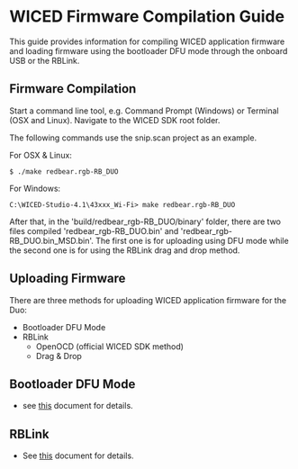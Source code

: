 
# WICED Firmware Compilation Guide

This guide provides information for compiling WICED application firmware and loading firmware using the bootloader DFU mode through the onboard USB or the RBLink.


## Firmware Compilation

Start a command line tool, e.g. Command Prompt (Windows) or Terminal (OSX and Linux). Navigate to the WICED SDK root folder.

The following commands use the snip.scan project as an example.

For OSX & Linux:
	
	$ ./make redbear.rgb-RB_DUO

For Windows:
	
	C:\WICED-Studio-4.1\43xxx_Wi-Fi> make redbear.rgb-RB_DUO

After that, in the 'build/redbear_rgb-RB_DUO/binary' folder, there are two files compiled 'redbear_rgb-RB_DUO.bin' and 'redbear_rgb-RB_DUO.bin_MSD.bin'. The first one is for uploading using DFU mode while the second one is for using the RBLink drag and drop method.


## Uploading Firmware

There are three methods for uploading WICED application firmware for the Duo:

* Bootloader DFU Mode
* RBLink
	* OpenOCD (official WICED SDK method)
	* Drag & Drop


## Bootloader DFU Mode

* see [this](../firmware/DFU/README.md) document for details.


## RBLink

* See [this](../firmware/RBLink/README.md) document for details.


